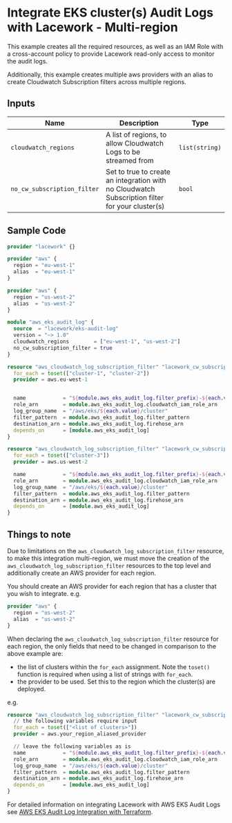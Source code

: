 # Integrate EKS cluster(s) Audit Logs with Lacework - Multi-region

This example creates all the required resources, as well as an IAM Role with a cross-account policy to 
provide Lacework read-only access to monitor the audit logs.

Additionally, this example creates multiple aws providers with an alias to create Cloudwatch Subscription filters 
across multiple regions.

## Inputs

| Name                        | Description                                                                                     | Type           |
| --------------------------- | ----------------------------------------------------------------------------------------------- | -------------- |
| `cloudwatch_regions`        | A list of regions, to allow Cloudwatch Logs to be streamed from                                 | `list(string)` |
| `no_cw_subscription_filter` | Set to true to create an integration with no Cloudwatch Subscription filter for your cluster(s) | `bool`         |

## Sample Code

```terraform
provider "lacework" {}

provider "aws" {
  region = "eu-west-1"
  alias  = "eu-west-1"
}

provider "aws" {
  region = "us-west-2"
  alias  = "us-west-2"
}

module "aws_eks_audit_log" {
  source  = "lacework/eks-audit-log"
  version = "~> 1.0"
  cloudwatch_regions        = ["eu-west-1", "us-west-2"]
  no_cw_subscription_filter = true
}

resource "aws_cloudwatch_log_subscription_filter" "lacework_cw_subscription_filter-eu-west" {
  for_each = toset(["cluster-1", "cluster-2"])
  provider = aws.eu-west-1


  name            = "${module.aws_eks_audit_log.filter_prefix}-${each.value}"
  role_arn        = module.aws_eks_audit_log.cloudwatch_iam_role_arn
  log_group_name  = "/aws/eks/${each.value}/cluster"
  filter_pattern  = module.aws_eks_audit_log.filter_pattern
  destination_arn = module.aws_eks_audit_log.firehose_arn
  depends_on      = [module.aws_eks_audit_log]
}

resource "aws_cloudwatch_log_subscription_filter" "lacework_cw_subscription_filter-us-west-2" {
  for_each = toset(["cluster-3"])
  provider = aws.us-west-2

  name            = "${module.aws_eks_audit_log.filter_prefix}-${each.value}"
  role_arn        = module.aws_eks_audit_log.cloudwatch_iam_role_arn
  log_group_name  = "/aws/eks/${each.value}/cluster"
  filter_pattern  = module.aws_eks_audit_log.filter_pattern
  destination_arn = module.aws_eks_audit_log.firehose_arn
  depends_on      = [module.aws_eks_audit_log]
}
```

## Things to note
Due to limitations on the `aws_cloudwatch_log_subscription_filter` resource, to make this integration multi-region, 
we must move the creation of the `aws_cloudwatch_log_subscription_filter` resources to the top level and additionally 
create an AWS provider for each region.

You should create an AWS provider for each region that has a cluster that you wish to integrate. e.g.

```terraform
provider "aws" {
  region = "us-west-2"
  alias  = "us-west-2"
}
```

When declaring the `aws_cloudwatch_log_subscription_filter` resource for each region, the only fields that need to be 
changed in comparison to the above example are:
- the list of clusters within the `for_each` assignment. Note the `toset()` function is required when using a list of strings with `for_each`.
- the provider to be used. Set this to the region which the cluster(s) are deployed.

e.g.

```terraform
resource "aws_cloudwatch_log_subscription_filter" "lacework_cw_subscription_filter-us-west-2" {
  // the following variables require input
  for_each = toset(["<list of clusters>"])
  provider = aws.your_region_aliased_provider

  // leave the following variables as is
  name            = "${module.aws_eks_audit_log.filter_prefix}-${each.value}"
  role_arn        = module.aws_eks_audit_log.cloudwatch_iam_role_arn
  log_group_name  = "/aws/eks/${each.value}/cluster"
  filter_pattern  = module.aws_eks_audit_log.filter_pattern
  destination_arn = module.aws_eks_audit_log.firehose_arn
  depends_on      = [module.aws_eks_audit_log]
}
```

For detailed information on integrating Lacework with AWS EKS Audit Logs see [AWS EKS Audit Log Integration with Terraform](https://support.lacework.com/hc/??????).
